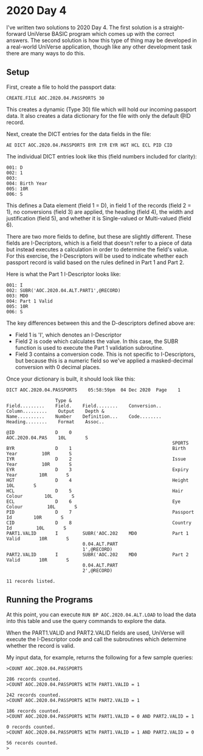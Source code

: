 # 2020 Day 4
I've written two solutions to 2020 Day 4.  The first solution is a straight-forward UniVerse BASIC program which comes up with the correct answers.  The second solution is how this type of thing may be developed in a real-world UniVerse application, though like any other development task there are many ways to do this.

## Setup
First, create a file to hold the passport data:
```
CREATE.FILE AOC.2020.04.PASSPORTS 30
```
This creates a dynamic (Type 30) file which will hold our incoming passport data.  It also creates a data dictionary for the file with only the default @ID record.

Next, create the DICT entries for the data fields in the file:
```
AE DICT AOC.2020.04.PASSPORTS BYR IYR EYR HGT HCL ECL PID CID
```

The individual DICT entries look like this (field numbers included for clarity):
```
001: D
002: 1
003:
004: Birth Year
005: 10R
006: S
```

This defines a Data element (field 1 = D), in field 1 of the records (field 2 = 1), no conversions (field 3) are applied, the heading (field 4), the width and justification (field 5), and whether it is Single-valued or Multi-valued (field 6).

There are two more fields to define, but these are slightly different.  These fields are I-Decriptors, which is a field that doesn't refer to a piece of data but instead executes a calculation in order to determine the field's value.  For this exercise, the I-Descriptors will be used to indicate whether each passport record is valid based on the rules defined in Part 1 and Part 2.

Here is what the Part 1 I-Descriptor looks like:
```
001: I
002: SUBR('AOC.2020.04.ALT.PART1',@RECORD)
003: MD0
004: Part 1 Valid
005: 10R
006: S
```

The key differences between this and the D-descriptors defined above are:
* Field 1 is 'I', which denotes an I-Descriptor
* Field 2 is code which calculates the value.  In this case, the SUBR function is used to execute the Part 1 validation subroutine.
* Field 3 contains a conversion code.  This is not specific to I-Descriptors, but because this is a numeric field so we've applied a masked-decimal conversion with 0 decimal places.

Once your dictionary is built, it should look like this:
```
DICT AOC.2020.04.PASSPORTS    05:58:59pm  04 Dec 2020  Page    1

                  Type &
Field.........    Field.    Field........    Conversion..    Column.........    Output    Depth &
Name..........    Number    Definition...    Code........    Heading........    Format    Assoc..

@ID               D    0                                     AOC.2020.04.PAS    10L       S
                                                             SPORTS
BYR               D    1                                     Birth Year         10R       S
IYR               D    2                                     Issue Year         10R       S
EYR               D    3                                     Expiry Year        10R       S
HGT               D    4                                     Height             10L       S
HCL               D    5                                     Hair Colour        10L       S
ECL               D    6                                     Eye Colour         10L       S
PID               D    7                                     Passport Id        10R       S
CID               D    8                                     Country Id         10L       S
PART1.VALID       I         SUBR('AOC.202    MD0             Part 1 Valid       10R       S
                            0.04.ALT.PART
                            1',@RECORD)
PART2.VALID       I         SUBR('AOC.202    MD0             Part 2 Valid       10R       S
                            0.04.ALT.PART
                            2',@RECORD)

11 records listed.
```

## Running the Programs
At this point, you can execute `RUN BP AOC.2020.04.ALT.LOAD` to load the data into this table and use the query commands to explore the data.

When the PART1.VALID and PART2.VALID fields are used, UniVerse will execute the I-Descriptor code and call the subroutines which determine whether the record is valid.

My input data, for example, returns the following for a few sample queries:
```
>COUNT AOC.2020.04.PASSPORTS

286 records counted.
>COUNT AOC.2020.04.PASSPORTS WITH PART1.VALID = 1

242 records counted.
>COUNT AOC.2020.04.PASSPORTS WITH PART2.VALID = 1

186 records counted.
>COUNT AOC.2020.04.PASSPORTS WITH PART1.VALID = 0 AND PART2.VALID = 1

0 records counted.
>COUNT AOC.2020.04.PASSPORTS WITH PART1.VALID = 1 AND PART2.VALID = 0

56 records counted.
>
```
